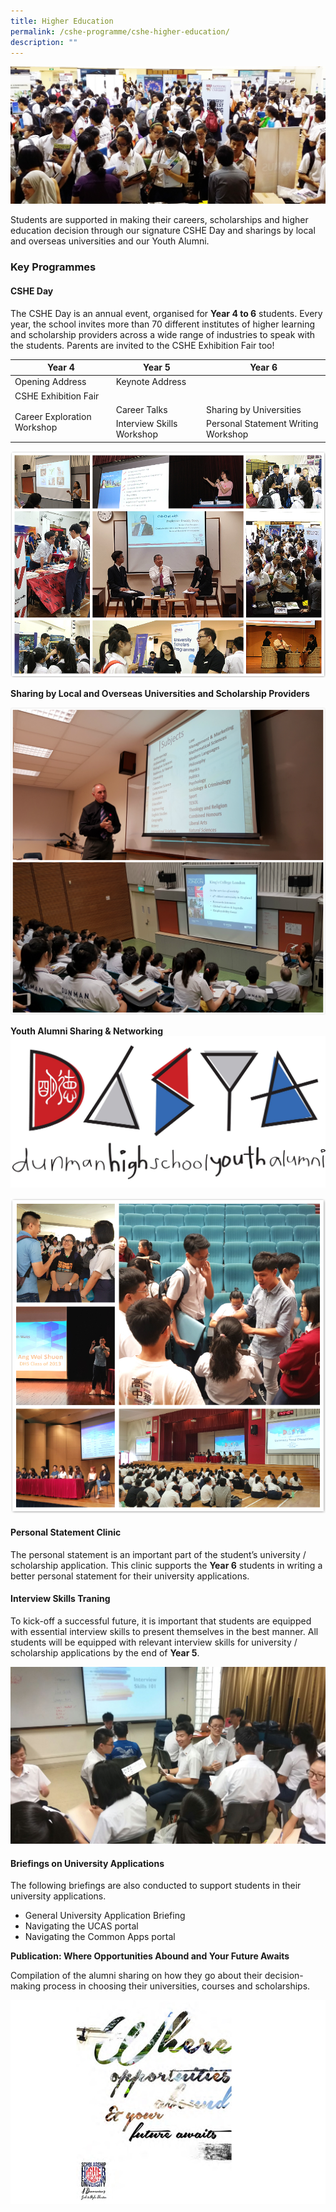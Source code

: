 ```yaml
---
title: Higher Education
permalink: /cshe-programme/cshe-higher-education/
description: ""
---
```

![](/images/Homepage/masthead-CSHE-programme.png)

Students are supported in making their careers, scholarships and higher education decision through our signature CSHE Day and sharings by local and overseas universities and our Youth Alumni.

### **Key Programmes**

#### **CSHE Day**

The CSHE Day is an annual event, organised for&nbsp;**Year 4 to 6**&nbsp;students. Every year, the school invites more than 70 different institutes of higher learning and scholarship providers across a wide range of industries to speak with the students. Parents are invited to the CSHE Exhibition Fair too!

<table><thead><tr><th>Year 4</th><th>Year 5</th><th>Year 6</th></tr></thead><tbody><tr><td>Opening Address</td><td colspan="2">Keynote Address</td></tr><tr><td colspan="3">CSHE Exhibition Fair</td></tr><tr><td rowspan="2">Career Exploration Workshop</td><td>Career Talks</td><td>Sharing by Universities</td></tr><tr><td>Interview Skills Workshop</td><td>Personal Statement Writing Workshop</td></tr></tbody></table>

![](/images/Homepage/cshe-day.jpg)

**Sharing by Local and Overseas Universities and Scholarship Providers**

![](/images/Homepage/sharing-by-local-overseas-university.jpg)

**Youth Alumni Sharing &amp; Networking**
![](/images/Homepage/dhsya_logo.jpg)

![](/images/Homepage/young-alumni.jpg)

#### **Personal Statement Clinic**

The personal statement is an important part of the student’s university / scholarship application. This clinic supports the&nbsp;**Year 6**&nbsp;students in writing a better personal statement for their university applications.

#### **Interview Skills Traning**

To kick-off a successful future, it is important that students are equipped with essential interview skills to present themselves in the best manner. All students will be equipped with relevant interview skills for university / scholarship applications by the end of&nbsp;**Year 5**.

![](/images/Homepage/img-20170719-wa0003-1.jpg)



#### **Briefings on University Applications**

The following briefings are also conducted to support students in their university applications.

*   General University Application Briefing
*   Navigating the UCAS portal
*   Navigating the Common Apps portal

**Publication: Where Opportunities Abound and Your Future Awaits**

Compilation of the alumni sharing on how they go about their decision-making process in choosing their universities, courses and scholarships.

![](/images/Homepage/programme.png)